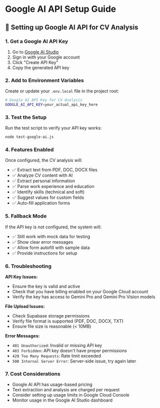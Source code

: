 # Google AI API Setup Guide

## 🔑 Setting up Google AI API for CV Analysis

### 1. Get a Google AI API Key

1. Go to [Google AI Studio](https://makersuite.google.com/app/apikey)
2. Sign in with your Google account
3. Click "Create API Key"
4. Copy the generated API key

### 2. Add to Environment Variables

Create or update your `.env.local` file in the project root:

```bash
# Google AI API Key for CV Analysis
GOOGLE_AI_API_KEY=your_actual_api_key_here
```

### 3. Test the Setup

Run the test script to verify your API key works:

```bash
node test-google-ai.js
```

### 4. Features Enabled

Once configured, the CV analysis will:
- ✅ Extract text from PDF, DOC, DOCX files
- ✅ Analyze CV content with AI
- ✅ Extract personal information
- ✅ Parse work experience and education
- ✅ Identify skills (technical and soft)
- ✅ Suggest values for custom fields
- ✅ Auto-fill application forms

### 5. Fallback Mode

If the API key is not configured, the system will:
- ✅ Still work with mock data for testing
- ✅ Show clear error messages
- ✅ Allow form autofill with sample data
- ✅ Provide instructions for setup

### 6. Troubleshooting

**API Key Issues:**
- Ensure the key is valid and active
- Check that you have billing enabled on your Google Cloud account
- Verify the key has access to Gemini Pro and Gemini Pro Vision models

**File Upload Issues:**
- Check Supabase storage permissions
- Verify file format is supported (PDF, DOC, DOCX, TXT)
- Ensure file size is reasonable (< 10MB)

**Error Messages:**
- `401 Unauthorized`: Invalid or missing API key
- `403 Forbidden`: API key doesn't have proper permissions
- `429 Too Many Requests`: Rate limit exceeded
- `500 Internal Server Error`: Server-side issue, try again later

### 7. Cost Considerations

- Google AI API has usage-based pricing
- Text extraction and analysis are charged per request
- Consider setting up usage limits in Google Cloud Console
- Monitor usage in the Google AI Studio dashboard 